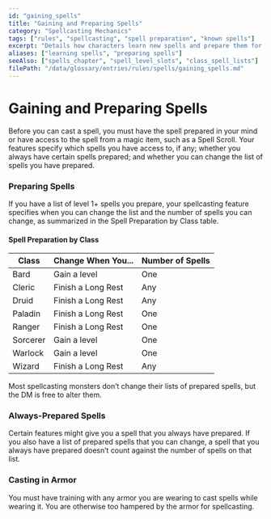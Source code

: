 ```yaml
---
id: "gaining_spells"
title: "Gaining and Preparing Spells"
category: "Spellcasting Mechanics"
tags: ["rules", "spellcasting", "spell preparation", "known spells"]
excerpt: "Details how characters learn new spells and prepare them for casting, including rules for always-prepared spells and changing prepared spells."
aliases: ["learning spells", "preparing spells"]
seeAlso: ["spells_chapter", "spell_level_slots", "class_spell_lists"]
filePath: "/data/glossary/entries/rules/spells/gaining_spells.md"
---
```

# Gaining and Preparing Spells

Before you can cast a spell, you must have the spell prepared in your mind or have access to the spell from a magic item, such as a <span data-term-id="spell_scroll" class="glossary-term-link-from-markdown">Spell Scroll</span>. Your features specify which spells you have access to, if any; whether you always have certain spells prepared; and whether you can change the list of spells you have prepared.

### Preparing Spells
If you have a list of level 1+ spells you prepare, your spellcasting feature specifies when you can change the list and the number of spells you can change, as summarized in the Spell Preparation by Class table.

#### Spell Preparation by Class
| Class    | Change When You... | Number of Spells |
|----------|--------------------|------------------|
| Bard     | Gain a level       | One              |
| Cleric   | Finish a Long Rest | Any              |
| Druid    | Finish a Long Rest | Any              |
| Paladin  | Finish a Long Rest | One              |
| Ranger   | Finish a Long Rest | One              |
| Sorcerer | Gain a level       | One              |
| Warlock  | Gain a level       | One              |
| Wizard   | Finish a Long Rest | Any              |

Most spellcasting monsters don’t change their lists of prepared spells, but the DM is free to alter them.

### Always-Prepared Spells
Certain features might give you a spell that you always have prepared. If you also have a list of prepared spells that you can change, a spell that you always have prepared doesn’t count against the number of spells on that list.

### Casting in Armor
You must have training with any armor you are wearing to cast spells while wearing it. You are otherwise too hampered by the armor for spellcasting.
